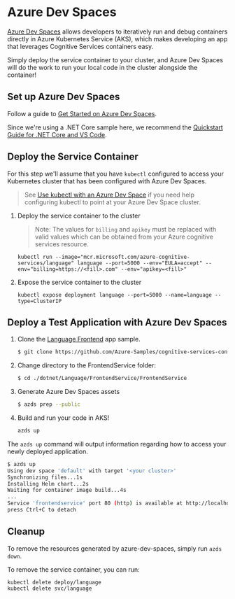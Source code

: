 # Azure Dev Spaces

[Azure Dev Spaces](http://aka.ms/devspaces) allows developers to iteratively run and debug containers directly in Azure Kubernetes Service (AKS), which makes developing an app that leverages Cognitive Services containers easy.

Simply deploy the service container to your cluster, and Azure Dev Spaces will do the work to run your local code in the cluster alongside the container!

## Set up Azure Dev Spaces

Follow a guide to [Get Started on Azure Dev Spaces](https://docs.microsoft.com/en-us/azure/dev-spaces/#get-started-on-azure-dev-spaces).

Since we're using a .NET Core sample here, we recommend the [Quickstart Guide for .NET Core and VS Code](https://docs.microsoft.com/en-us/azure/dev-spaces/quickstart-netcore).

## Deploy the Service Container

For this step we'll assume that you have `kubectl` configured to access your Kubernetes cluster that has been configured with Azure Dev Spaces.
> See [Use kubectl with an Azure Dev Space](https://docs.microsoft.com/en-us/azure/dev-spaces/how-to/use-kubectl-with-azure-dev-spaces) if you need help configuring kubectl to point at your Azure Dev Space cluster.

1) Deploy the service container to the cluster
    > Note: The values for `billing` and `apikey` must be replaced with valid values which can be obtained from your Azure cognitive services resource.

    ```
    kubectl run --image="mcr.microsoft.com/azure-cognitive-services/language" language --port=5000 --env="EULA=accept" --env="billing=https://<fill>.com" --env="apikey=<fill>"
    ```
2) Expose the service container to the cluster
    ```
    kubectl expose deployment language --port=5000 --name=language --type=ClusterIP
    ```

## Deploy a Test Application with Azure Dev Spaces

1) Clone the [Language Frontend](https://github.com/Azure-Samples/cognitive-services-containers-samples/tree/master/dotnet/Language/FrontendService/FrontendService) app sample.
    ```bash
    $ git clone https://github.com/Azure-Samples/cognitive-services-containers-samples.git
    ```
2) Change directory to the FrontendService folder:
    ```bash
    $ cd ./dotnet/Language/FrontendService/FrontendService
    ```
3) Generate Azure Dev Spaces assets
    ```bash
    $ azds prep --public
    ```
4) Build and run your code in AKS!
    ```bash
    azds up
    ```

The `azds up` command will output information regarding how to access your newly deployed application.
```bash
$ azds up
Using dev space 'default' with target '<your cluster>'
Synchronizing files...1s
Installing Helm chart...2s
Waiting for container image build...4s
...
Service 'frontendservice' port 80 (http) is available at http://localhost:49363
press Ctrl+C to detach
```

## Cleanup
To remove the resources generated by azure-dev-spaces, simply run `azds down`.

To remove the service container, you can run:
```
kubectl delete deploy/language
kubectl delete svc/language
```